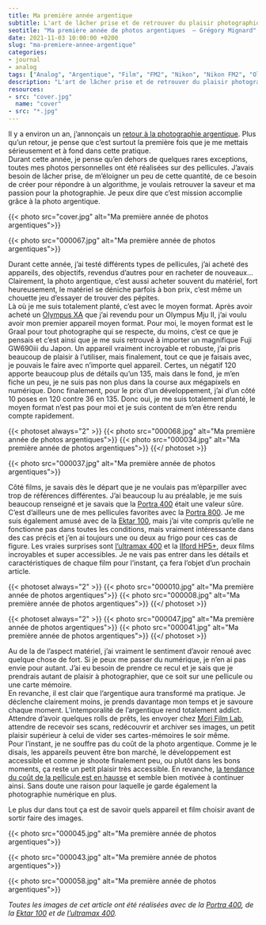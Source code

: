 ```yaml
---
title: Ma première année argentique
subtitle: L'art de lâcher prise et de retrouver du plaisir photographique
seotitle: "Ma première année de photos argentiques  — Grégory Mignard"
date: 2021-11-03 10:00:00 +0200
slug: "ma-premiere-annee-argentique"
categories:
- journal
- analog
tags: ["Analog", "Argentique", "Film", "FM2", "Nikon", "Nikon FM2", "Olympus Mju II", "Kodak", "Fujifilm", "Kodak Portra", "Portra 400", "400H", "Tri X"]
description: "L'art de lâcher prise et de retrouver du plaisir photographique en recentrant sa pratique photographique."
resources:
- src: "cover.jpg"
  name: "cover"
- src: "*.jpg"
---
```


Il y a environ un an, j’annonçais un [retour à la photographie argentique](https://gregorymignard.com/de-la-peloche-dans-le-frigo/). Plus qu’un retour, je pense que c’est surtout la première fois que je me mettais sérieusement et à fond dans cette pratique.  
Durant cette année, je pense qu’en dehors de quelques rares exceptions, toutes mes photos personnelles ont été réalisées sur des pellicules. J’avais besoin de lâcher prise, de m’éloigner un peu de cette quantité, de ce besoin de créer pour répondre à un algorithme, je voulais retrouver la saveur et ma passion pour la photographie. Je peux dire que c’est mission accomplie grâce à la photo argentique.

{{< photo src="cover.jpg" alt="Ma première année de photos argentiques">}}

{{< photo src="000067.jpg" alt="Ma première année de photos argentiques">}}

Durant cette année, j’ai testé différents types de pellicules, j’ai acheté des appareils, des objectifs, revendus d’autres pour en racheter de nouveaux… Clairement, la photo argentique, c’est aussi acheter souvent du matériel, fort heureusement, le matériel se déniche parfois à bon prix, c’est même un chouette jeu d’essayer de trouver des pépites.  
Là où je me suis totalement planté, c’est avec le moyen format. Après avoir acheté un [Olympus XA](https://gregorymignard.com/olympus-xa/) que j’ai revendu pour un Olympus Mju II, j’ai voulu avoir mon premier appareil moyen format. Pour moi, le moyen format est le Graal pour tout photographe qui se respecte, du moins, c’est ce que je pensais et c’est ainsi que je me suis retrouvé à importer un magnifique Fuji GW690iii du Japon. Un appareil vraiment incroyable et robuste, j’ai pris beaucoup de plaisir à l’utiliser, mais finalement, tout ce que je faisais avec, je pouvais le faire avec n’importe quel appareil. Certes, un négatif 120 apporte beaucoup plus de détails qu’un 135, mais dans le fond, je m’en fiche un peu, je ne suis pas non plus dans la course aux mégapixels en numérique. Donc finalement, pour le prix d’un développement, j’ai d’un côté 10 poses en 120 contre 36 en 135. Donc oui, je me suis totalement planté, le moyen format n’est pas pour moi et je suis content de m’en être rendu compte rapidement.

{{< photoset always="2" >}}
{{< photo src="000068.jpg" alt="Ma première année de photos argentiques">}}
{{< photo src="000034.jpg" alt="Ma première année de photos argentiques">}}
{{</ photoset >}}

{{< photo src="000037.jpg" alt="Ma première année de photos argentiques">}}

Côté films, je savais dès le départ que je ne voulais pas m’éparpiller avec trop de références différentes. J’ai beaucoup lu au préalable, je me suis beaucoup renseigné et je savais que la [Portra 400](https://www.digit-photo.com/KODAK-Portra-400-135-36-Poses-X5-rKFILM386.html?dpa_id=23) était une valeur sûre. C’est d’ailleurs une de mes pellicules favorites avec la [Portra 800](https://www.digit-photo.com/KODAK-Portra-800asa-135-36Poses-rFPNK1451855.html?dpa_id=23). Je me suis également amusé avec de la [Ektar 100](https://www.digit-photo.com/KODAK-Ektar-100-Professionnel-135-36-poses-rKODAK1500277.html?dpa_id=23), mais j’ai vite compris qu’elle ne fonctionne pas dans toutes les conditions, mais vraiment intéressante dans des cas précis et j’en ai toujours une ou deux au frigo pour ces cas de figure. Les vraies surprises sont [l’ultramax 400](https://www.digit-photo.com/KODAK-Ultramax-400-135-36-Poses-X3-rKODAK41024389.html?dpa_id=23) et la [Ilford HP5+](https://www.digit-photo.com/ILFORD-HP5-135-400asa-36-Poses-rFNBI1574577.html?dpa_id=23), deux films incroyables et super accessibles. Je ne vais pas entrer dans les détails et caractéristiques de chaque film pour l’instant, ça fera l’objet d’un prochain article.

{{< photoset always="2" >}}
{{< photo src="000010.jpg" alt="Ma première année de photos argentiques">}}
{{< photo src="000008.jpg" alt="Ma première année de photos argentiques">}}
{{</ photoset >}}

{{< photoset always="2" >}}
{{< photo src="000047.jpg" alt="Ma première année de photos argentiques">}}
{{< photo src="000041.jpg" alt="Ma première année de photos argentiques">}}
{{</ photoset >}}

Au de la de l’aspect matériel, j’ai vraiment le sentiment d’avoir renoué avec quelque chose de fort. Si je peux me passer du numérique, je n’en ai pas envie pour autant. J’ai eu besoin de prendre ce recul et je sais que je prendrais autant de plaisir à photographier, que ce soit sur une pellicule ou une carte mémoire.  
En revanche, il est clair que l’argentique aura transformé ma pratique. Je déclenche clairement moins, je prends davantage mon temps et je savoure chaque moment. L’intemporalité de l’argentique rend totalement addict. Attendre d’avoir quelques rolls de prêts, les envoyer chez [Mori Film Lab](https://fr.morifilmlab.com), attendre de recevoir ses scans, redécouvrir et archiver ses images, un petit plaisir supérieur à celui de vider ses cartes-mémoires le soir même.  
Pour l’instant, je ne souffre pas du coût de la photo argentique. Comme je le disais, les appareils peuvent être bon marché, le développement est accessible et comme je shoote finalement peu, ou plutôt dans les bons moments, ça reste un petit plaisir très accessible. En revanche, [la tendance du coût de la pellicule est en hausse](https://kosmofoto.com/2021/10/kodak-alaris-announces-significant-price-increases-for-january-2022/) et semble bien motivée à continuer ainsi. Sans doute une raison pour laquelle je garde également la photographie numérique en plus.

Le plus dur dans tout ça est de savoir quels appareil et film choisir avant de sortir faire des images.

{{< photo src="000045.jpg" alt="Ma première année de photos argentiques">}}

{{< photo src="000043.jpg" alt="Ma première année de photos argentiques">}}

{{< photo src="000058.jpg" alt="Ma première année de photos argentiques">}}

*Toutes les images de cet article ont été réalisées avec de la [Portra 400](https://www.digit-photo.com/KODAK-Portra-400-135-36-Poses-X5-rKFILM386.html?dpa_id=23), de la [Ektar 100](https://www.digit-photo.com/KODAK-Ektar-100-Professionnel-135-36-poses-rKODAK1500277.html?dpa_id=23) et de [l’ultramax 400](https://www.digit-photo.com/KODAK-Ultramax-400-135-36-Poses-X3-rKODAK41024389.html?dpa_id=23).*
